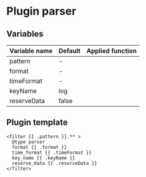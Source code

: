 # Plugin parser
## Variables
| Variable name | Default | Applied function |
|---|---|---|
| pattern | - |  |
| format | - |  |
| timeFormat | - |  |
| keyName | log |  |
| reserveData | false |  |
## Plugin template
```
<filter {{ .pattern }}.** >
  @type parser
  format {{ .format }}
  time_format {{ .timeFormat }}
  key_name {{ .keyName }}
  reserve_data {{ .reserveData }}
</filter>

```